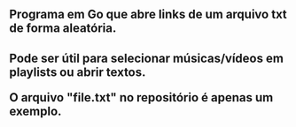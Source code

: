 <h2>Programa em Go que abre links de um arquivo txt de forma aleatória.<h2>
<p>Pode ser útil para selecionar músicas/vídeos em playlists ou abrir textos.<p>
<p>O arquivo "file.txt" no repositório é apenas um exemplo.<p>
